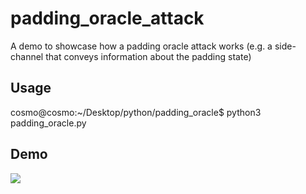 # padding_oracle_attack
A demo to showcase how a padding oracle attack works (e.g.  a side-channel that conveys information about the padding state)

## Usage
cosmo@cosmo:~/Desktop/python/padding_oracle$ python3 padding_oracle.py

## Demo
![](name-of-giphy.gif)
